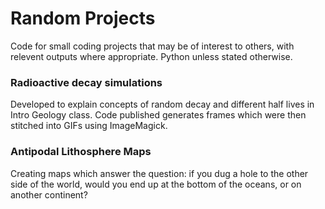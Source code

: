 # Random Projects
Code for small coding projects that may be of interest to others, with relevent outputs where appropriate. Python unless stated otherwise.

### Radioactive decay simulations
Developed to explain concepts of random decay and different half lives in Intro Geology class. Code published generates frames which were then stitched into GIFs using ImageMagick.

### Antipodal Lithosphere Maps
Creating maps which answer the question: if you dug a hole to the other side of the world, would you end up at the bottom of the oceans, or on another continent?
